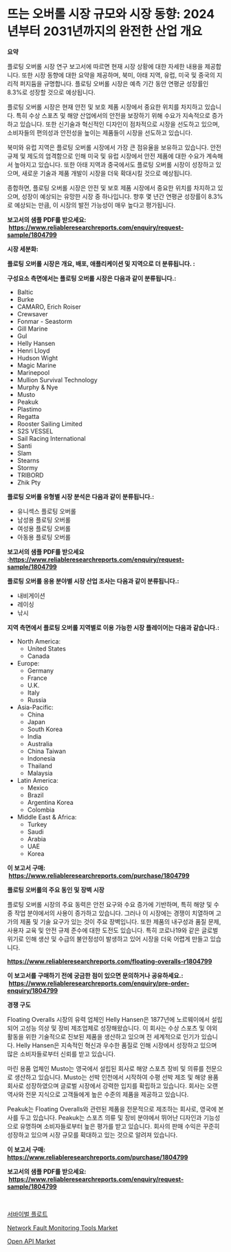 <p><h1>뜨는 오버롤 시장 규모와 시장 동향: 2024년부터 2031년까지의 완전한 산업 개요</h1></p><p><strong>요약</strong></p>
<p><p>플로팅 오버롤 시장 연구 보고서에 따르면 현재 시장 상황에 대한 자세한 내용을 제공합니다. 또한 시장 동향에 대한 요약을 제공하며, 북미, 아태 지역, 유럽, 미국 및 중국의 지리적 퍼지듐을 규명합니다. 플로팅 오버롤 시장은 예측 기간 동안 연평균 성장률인 8.3%로 성장할 것으로 예상됩니다.</p><p>플로팅 오버롤 시장은 현재 안전 및 보호 제품 시장에서 중요한 위치를 차지하고 있습니다. 특히 수상 스포츠 및 해양 산업에서의 안전을 보장하기 위해 수요가 지속적으로 증가하고 있습니다. 또한 신기술과 혁신적인 디자인이 점차적으로 시장을 선도하고 있으며, 소비자들의 편의성과 안전성을 높이는 제품들이 시장을 선도하고 있습니다.</p><p>북미와 유럽 지역은 플로팅 오버롤 시장에서 가장 큰 점유율을 보유하고 있습니다. 안전 규제 및 제도의 엄격함으로 인해 미국 및 유럽 시장에서 안전 제품에 대한 수요가 계속해서 높아지고 있습니다. 또한 아태 지역과 중국에서도 플로팅 오버롤 시장이 성장하고 있으며, 새로운 기술과 제품 개발이 시장을 더욱 확대시킬 것으로 예상됩니다.</p><p>종합하면, 플로팅 오버롤 시장은 안전 및 보호 제품 시장에서 중요한 위치를 차지하고 있으며, 성장이 예상되는 유망한 시장 중 하나입니다. 향후 몇 년간 연평균 성장률이 8.3%로 예상되는 만큼, 이 시장의 발전 가능성이 매우 높다고 평가됩니다.</p></p>
<p><strong>보고서의 샘플 PDF를 받으세요: &nbsp;<a href="https://www.reliableresearchreports.com/enquiry/request-sample/1804799">https://www.reliableresearchreports.com/enquiry/request-sample/1804799</a></strong></p>
<p><strong>시장 세분화:</strong></p>
<p><strong> 플로팅 오버롤 시장은 개요, 배포, 애플리케이션 및 지역으로 더 분류됩니다. :</strong></p>
<p><strong>구성요소 측면에서는 플로팅 오버롤 시장은 다음과 같이 분류됩니다.:</strong></p>
<p><ul><li>Baltic</li><li>Burke</li><li>CAMARO, Erich Roiser</li><li>Crewsaver</li><li>Fonmar - Seastorm</li><li>Gill Marine</li><li>Gul</li><li>Helly Hansen</li><li>Henri Lloyd</li><li>Hudson Wight</li><li>Magic Marine</li><li>Marinepool</li><li>Mullion Survival Technology</li><li>Murphy & Nye</li><li>Musto</li><li>Peakuk</li><li>Plastimo</li><li>Regatta</li><li>Rooster Sailing Limited</li><li>S2S VESSEL</li><li>Sail Racing International</li><li>Santi</li><li>Slam</li><li>Stearns</li><li>Stormy</li><li>TRIBORD</li><li>Zhik Pty</li></ul></p>
<p><strong> 플로팅 오버롤 유형별 시장 분석은 다음과 같이 분류됩니다.:</strong></p>
<p><ul><li>유니섹스 플로팅 오버롤</li><li>남성용 플로팅 오버롤</li><li>여성용 플로팅 오버롤</li><li>아동용 플로팅 오버롤</li></ul></p>
<p><strong>보고서의 샘플 PDF를 받으세요 :<a href="https://www.reliableresearchreports.com/enquiry/request-sample/1804799">https://www.reliableresearchreports.com/enquiry/request-sample/1804799</a></strong></p>
<p><strong> 플로팅 오버롤 응용 분야별 시장 산업 조사는 다음과 같이 분류됩니다.:</strong></p>
<p><ul><li>내비게이션</li><li>레이싱</li><li>낚시</li></ul></p>
<p><strong>지역 측면에서 플로팅 오버롤 지역별로 이용 가능한 시장 플레이어는 다음과 같습니다.:</strong></p>
<p><ul>
    <li>
        North America:
        <ul>
            <li>United States</li>
            <li>Canada</li>
        </ul>
    </li>
    <li>
        Europe:
        <ul>
            <li>Germany</li>
            <li>France</li>
            <li>U.K.</li>
            <li>Italy</li>
            <li>Russia</li>
        </ul>
    </li>
    <li>
        Asia-Pacific:
        <ul>
            <li>China</li>
            <li>Japan</li>
            <li>South Korea</li>
            <li>India</li>
            <li>Australia</li>
            <li>China Taiwan</li>
            <li>Indonesia</li>
            <li>Thailand</li>
            <li>Malaysia</li>
        </ul>
    </li>
    <li>
        Latin America:
        <ul>
            <li>Mexico</li>
            <li>Brazil</li>
            <li>Argentina Korea</li>
            <li>Colombia</li>
        </ul>
    </li>
    <li>
        Middle East & Africa:
        <ul>
            <li>Turkey</li>
            <li>Saudi</li>
            <li>Arabia</li>
            <li>UAE</li>
            <li>Korea</li>
        </ul>
    </li>
    </ul></p>
<p><strong>이 보고서 구매: &nbsp;<a href="https://www.reliableresearchreports.com/purchase/1804799">https://www.reliableresearchreports.com/purchase/1804799</a></strong></p>
<p><strong>플로팅 오버롤의 주요 동인 및 장벽 시장</strong></p>
<p><p>플로팅 오버롤 시장의 주요 동력은 안전 요구와 수요 증가에 기반하며, 특히 해양 및 수중 작업 분야에서의 사용이 증가하고 있습니다. 그러나 이 시장에는 경쟁이 치열하며 고가의 제품 및 기술 요구가 있는 것이 주요 장벽입니다. 또한 제품의 내구성과 품질 문제, 사용자 교육 및 안전 규제 준수에 대한 도전도 있습니다. 특히 코로나19와 같은 글로벌 위기로 인해 생산 및 수급의 불안정성이 발생하고 있어 시장을 더욱 어렵게 만들고 있습니다.</p></p>
<p><strong><a href="https://www.reliableresearchreports.com/floating-overalls-r1804799">https://www.reliableresearchreports.com/floating-overalls-r1804799</a></strong></p>
<p><strong>이 보고서를 구매하기 전에 궁금한 점이 있으면 문의하거나 공유하세요.: &nbsp;<a href="https://www.reliableresearchreports.com/enquiry/pre-order-enquiry/1804799">https://www.reliableresearchreports.com/enquiry/pre-order-enquiry/1804799</a></strong></p>
<p><strong>경쟁 구도</strong></p>
<p><p>Floating Overalls 시장의 유력 업체인 Helly Hansen은 1877년에 노르웨이에서 설립되어 고성능 의상 및 장비 제조업체로 성장해왔습니다. 이 회사는 수상 스포츠 및 야외 활동을 위한 기술적으로 진보된 제품을 생산하고 있으며 전 세계적으로 인기가 있습니다. Helly Hansen은 지속적인 혁신과 우수한 품질로 인해 시장에서 성장하고 있으며 많은 소비자들로부터 신뢰를 받고 있습니다.</p><p>마린 용품 업체인 Musto는 영국에서 설립된 회사로 해양 스포츠 장비 및 의류를 전문으로 생산하고 있습니다. Musto는 선박 인천에서 시작하여 수평 선박 제조 및 해양 용품 회사로 성장하였으며 글로벌 시장에서 강력한 입지를 확립하고 있습니다. 회사는 오랜 역사와 전문 지식으로 고객들에게 높은 수준의 제품을 제공하고 있습니다.</p><p>Peakuk는 Floating Overalls와 관련된 제품을 전문적으로 제조하는 회사로, 영국에 본사를 두고 있습니다. Peakuk는 스포츠 의류 및 장비 분야에서 뛰어난 디자인과 기능성으로 유명하며 소비자들로부터 높은 평가를 받고 있습니다. 회사의 판매 수익은 꾸준히 성장하고 있으며 시장 규모를 확대하고 있는 것으로 알려져 있습니다.</p></p>
<p><strong>이 보고서 구매: &nbsp; <a href="https://www.reliableresearchreports.com/purchase/1804799">https://www.reliableresearchreports.com/purchase/1804799</a></strong></p>
<p><strong>보고서의 샘플 PDF를 받으세요: &nbsp;<a href="https://www.reliableresearchreports.com/enquiry/request-sample/1804799">https://www.reliableresearchreports.com/enquiry/request-sample/1804799</a></strong><strong></strong></p>
<p>&nbsp;</p>
<p><p><a href="https://github.com/fernandotryO5lson96765/Market-Research-Report-List-1/blob/main/731797322567.md">서바이벌 플로트</a></p><p><a href="https://github.com/dx0328/Market-Research-Report-List-2/blob/main/network-fault-monitoring-tools-market.md">Network Fault Monitoring Tools Market</a></p><p><a href="https://github.com/Glendatilghmankmgz0rbhwpy/Market-Research-Report-List-2/blob/main/open-api-market.md">Open API Market</a></p></p>
